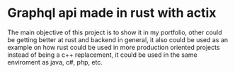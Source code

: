 <h1>Graphql api made in rust with actix</h1>

<p>
    The main objective of this project is to show it in my portfolio, other could be getting better at rust and backend in general, it also could be used as an example on how rust could be used in more production oriented projects instead of being a c++ replacement, it could be used in the same enviroment as java, c#, php, etc.
</p>
